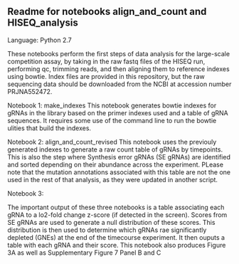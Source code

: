 ## Readme for notebooks align_and_count and HISEQ_analysis
Language: Python 2.7

These notebooks perform the first steps of data analysis for the large-scale competition assay, by taking in the raw fastq files of the HISEQ run, performing qc, trimming reads, and then aligning them to reference indexes using bowtie. Index files are provided in this repository, but the raw sequencing data should be downloaded from the NCBI at accession number PRJNA552472.

Notebook 1: make_indexes
This notebook generates bowtie indexes for gRNAs in the library based on the primer indexes used and a table of gRNA sequences. It requires some use of the command line to run the bowtie ulities that build the indexes.

Notebook 2: align_and_count_revised
This notebook uses the previouly generated indexes to generate a raw count table of gRNAs by timepoints. This is also the step where Synthesis error gRNAs (SE gRNAs) are identified and sorted depending on their abundance across the experiment. PLease note that the mutation annotations associated with this table are not the one used in the rest of that analysis, as they were updated in another script.

Notebook 3: 

The important output of these three notebooks is a table associating each gRNA to a lo2-fold change z-score (if detected in the screen). Scores from SE gRNAs are used to generate a null distribution of these scores. This distribution is then used to determine which gRNAs rae significantly depleted (GNEs) at the end of the timecourse experiment. It then ouputs a table with each gRNA and their score.
This notebook also produces Figure 3A as well as Supplementary Figure 7 Panel B and C

